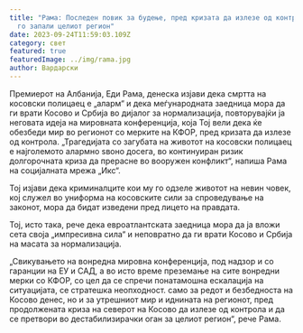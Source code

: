 ```yaml
---
title: "Рама: Последен повик за будење, пред кризата да излезе од контрола и да
  го запали целиот регион"
date: 2023-09-24T11:59:03.109Z
category: свет
featured: true
featuredImage: ../img/rama.jpg
author: Вардарски
---
```

Премиерот на Албанија, Еди Рама, денеска изјави дека смртта на косовски полицаец е „аларм“ и дека меѓународната заедница мора да ги врати Косово и Србија во дијалог за нормализација, повторувајќи ја неговата идеја на мировната конференција, која Тој вели дека ќе обезбеди мир во регионот со мерките на КФОР, пред кризата да излезе од контрола.
„Трагедијата со загубата на животот на косовски полицаец е најголемото алармно ѕвоно досега, во континуиран ризик долгорочната криза да прерасне во вооружен конфликт“, напиша Рама на социјалната мрежа „Икс“.

Тој изјави дека криминалците кои му го одзеле животот на невин човек, кој служел во униформа на косовските сили за спроведување на законот, мора да бидат изведени пред лицето на правдата.

Тој, исто така, рече дека евроатлантската заедница мора да ја вложи сета своја „импресивна сила“ и неповратно да ги врати Косово и Србија на масата за нормализација.

„Свикувањето на вонредна мировна конференција, под надзор и со гаранции на ЕУ и САД, а во исто време преземање на сите вонредни мерки со КФОР, со цел да се спречи понатамошна ескалација на ситуацијата, се стратешка неопходност. само за редот и безбедноста на Косово денес, но и за утрешниот мир и иднината на регионот, пред продолжената криза на северот на Косово да излезе од контрола и да се претвори во дестабилизирачки оган за целиот регион“, рече Рама.
